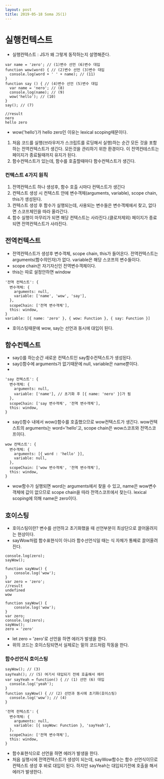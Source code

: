 ```yaml
---
layout: post
title: 2019-05-18 Soma JS(1)
---
```


실행컨텍스트
=

- 실행컨텍스트 : JS가 왜 그렇게 동작하는지 설명해준다.

```
var name = 'zero'; // (1)변수 선언 (6)변수 대입
function wow(word) { // (2)변수 선언 (3)변수 대입
  console.log(word + ' ' + name); // (11)
}
function say () { // (4)변수 선언 (5)변수 대입
  var name = 'nero'; // (8)
  console.log(name); // (9)
  wow('hello'); // (10)
}
say(); // (7)

//result
nero
hello zero
```
- wow('hello')가 hello zero인 이유는 lexical scoping때문이다.

1. 처음 코드를 실행(브라우저가 스크립트를 로딩해서 실행)하는 순간 모든 것을 포함하는 전역컨텍스트가 생긴다. 모든것을 관리하기 위한 환경이다. 이 전역컨테스트는 페이지가 종료될때까지 유지가 된다.
2. 함수컨텍스트가 있는데, 함수를 호출할때마다 함수컨텍스트가 생긴다.

### 컨텍스트 4가지 원칙
1. 전역컨텍스트 하나 생성후, 함수 호출 시마다 컨텍스트가 생긴다
2. 컨텍스트 생성 시 컨텍스트 안에 변수객체(arguments, variable), scope chain, this가 생성된다.
3. 컨텍스트 생성 후 함수가 실행되는데, 사용되는 변수들은 변수객체에서 찾고, 없다면 스코프체인을 따라 올라간다.
4. 함수 실행이 마무리가 되면 해당 컨텍스트는 사라진다.(클로저제외) 페이지가 종료되면 전역컨텍스트가 사라진다.

## 전역컨텍스트
- 전역컨텍스트가 생성후 변수객체, scope chain, this가 들어온다. 전역컨텍스트는 arguments(함수의인자)가 없다. variable은 해당 스코프의 변수들이다.
- scope chain은 자기자신인 전역변수객체이다.
- this는 따로 설정안하면 window

```
'전역 컨텍스트': {
  변수객체: {
    arguments: null,
    variable: ['name', 'wow', 'say'],
  },
  scopeChain: ['전역 변수객체'],
  this: window,
}
variable: [{ name: 'zero' }, { wow: Function }, { say: Function }]
```
- 호이스팅때문에 wow, say는 선언과 동시에 대입이 된다.

## 함수컨텍스트

- say()를 하는순간 새로운 컨텍스트인 say함수컨텍스트가 생성된다.
- say()함수에 arguments가 없기때문에 null, variable은 name뿐이다.
-
```
'say 컨텍스트': {
  변수객체: {
    arguments: null,
    variable: ['name'], // 초기화 후 [{ name: 'nero' }]가 됨
  },
  scopeChain: ['say 변수객체', '전역 변수객체'],
  this: window,
}

```
- say()함수 내에서 wow()함수를 호출했으므로 wow컨텍스트가 생긴다. wow컨텍스트의 arguments는 word='hello'고, scope chain은 wow스코프와 전역스코프이다.

```
wow 컨텍스트': {
  변수객체: {
    arguments: [{ word : 'hello' }],
    variable: null,
  },
  scopeChain: ['wow 변수객체', '전역 변수객체'],
  this: window,
}
```
- wow함수가 실행되면 word는 arguments에서 찾을 수 있고, name은 wow변수객체에 값이 없으므로 scope chain을 따라 전역스코프에서 찾는다. lexical scoping에 의해 name은 zero이다.

## 호이스팅

- 호이스팅이란? 변수를 선언하고 초기화했을 때 선언부분이 최상단으로 끌어올려지는 현상이다.
- sayWow처럼 함수표현식이 아니라 함수선언식일 때는 식 자체가 통째로 끌어올려진다.

```
console.log(zero);
sayWow();

function sayWow() {
    console.log('wow');
}
var zero = 'zero';
//result
undefined
wow

```

```
function sayWow() {
	console.log('wow');
}
var zero;
console.log(zero);
sayWow();
zero = 'zero'
```
- let zero = 'zero'로 선언을 하면 에러가 발생을 한다.
- 위의 코드는 호이스팅되면서 실제로는 밑의 코드처럼 작동을 한다.

### 함수선언식 호이스팅

```
sayWow(); // (3)
sayYeah(); // (5) 여기서 대입되기 전에 호출해서 에러
var sayYeah = function() { // (1) 선언 (6) 대입
  console.log('yeah');
}
function sayWow() { // (2) 선언과 동시에 초기화(호이스팅)
  console.log('wow'); // (4)
}
```

```
'전역 컨텍스트': {
  변수객체: {
    arguments: null,
    variable: [{ sayWow: Function }, 'sayYeah'],
  },
  scopeChain: ['전역 변수객체'],
  this: window,
}
```
- 함수표현식으로 선언을 하면 에러가 발생을 한다.
- 처음 실행시에 전역컨텍스트가 생성이 되는데, sayWow함수는 함수 선언식이므로 컨텍스트 생성 후 바로 대입이 된다. 하지만 sayYeah는 대입되기전에 호출을 해서 에러가 발생한다.
